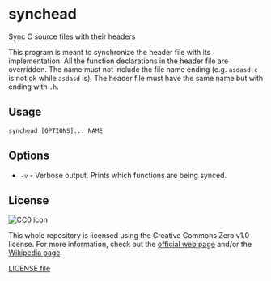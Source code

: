 # synchead
Sync C source files with their headers

This program is meant to synchronize the header file with its implementation. All the function declarations in the header file are overridden. The name must not include the file name ending (e.g. `asdasd.c` is not ok while `asdasd` is). The header file must have the same name but with ending with `.h`.

## Usage

```
synchead [OPTIONS]... NAME
```

## Options

 - `-v` - Verbose output. Prints which functions are being synced.

## License

![CC0 icon](https://mirrors.creativecommons.org/presskit/buttons/88x31/svg/cc-zero.svg)

This whole repository is licensed using the Creative Commons Zero v1.0 license. For more information, check out the [official web page](https://creativecommons.org/publicdomain/zero/1.0/) and/or the [Wikipedia page](https://en.wikipedia.org/wiki/Creative_Commons_license#Zero_/_public_domain).

[LICENSE file](LICENSE)
